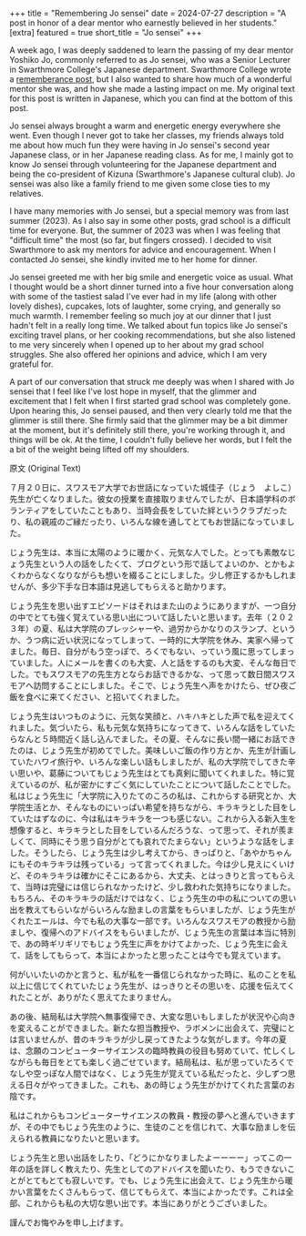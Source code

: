 +++
title = "Remembering Jo sensei"
date = 2024-07-27
description = "A post in honor of a dear mentor who earnestly believed in her students."
[extra]
featured = true
short_title = "Jo sensei"
+++

A week ago, I was deeply saddened to learn the passing of my dear
mentor Yoshiko Jo, commonly referred to as Jo sensei, who was a Senior
Lecturer in Swarthmore College's Japanese department. Swarthmore
College wrote a [rememberance
post](https://www.swarthmore.edu/news-events/honor-senior-lecturer-japanese-yoshiko-jo),
but I also wanted to share how much of a wonderful mentor she was, and
how she made a lasting impact on me. My original text for this post is
written in Japanese, which you can find at the bottom of this post.

Jo sensei always brought a warm and energetic energy everywhere she
went. Even though I never got to take her classes, my friends always
told me about how much fun they were having in Jo sensei's second year
Japanese class, or in her Japanese reading class. As for me, I mainly
got to know Jo sensei through volunteering for the Japanese department
and being the co-president of Kizuna (Swarthmore's Japanese cultural
club). Jo sensei was also like a family friend to me given some close
ties to my relatives.

I have many memories with Jo sensei, but a special memory was from
last summer (2023). As I also say in some other posts, grad school is
a difficult time for everyone. But, the summer of 2023 was when I was
feeling that "difficult time" the most (so far, but fingers crossed).
I decided to visit Swarthmore to ask my mentors for advice and
encouragement. When I contacted Jo sensei, she kindly invited me to
her home for dinner.

<!-- The difficulties of grad school made me quite literally feel like
I became an empty shell of my former self. -->

Jo sensei greeted me with her big smile and energetic voice as usual.
What I thought would be a short dinner turned into a five hour
conversation along with some of the tastiest salad I've ever had in my
life (along with other lovely dishes), cupcakes, lots of laughter,
some crying, and generally so much warmth. I remember feeling so much
joy at our dinner that I just hadn't felt in a really long time. We
talked about fun topics like Jo sensei's exciting travel plans, or her
cooking recommendations, but she also listened to me very sincerely
when I opened up to her about my grad school struggles. She also
offered her opinions and advice, which I am very grateful for.

A part of our conversation that struck me deeply was when I shared
with Jo sensei that I feel like I've lost hope in myself, that the
glimmer and excitement that I felt when I first started grad school
was completely gone. Upon hearing this, Jo sensei paused, and then
very clearly told me that the glimmer is still there. She firmly said
that the glimmer may be a bit dimmer at the moment, but it's
definitely still there, you're working through it, and things will be
ok. At the time, I couldn't fully believe her words, but I felt the
a bit of the weight being lifted off my shoulders.


原文 (Original Text)

７月２０日に、スワスモア大学でお世話になっていた城佳子（じょう　よしこ）先生が亡くなりました。彼女の授業を直接取りませんでしたが、日本語学科のボランティアをしていたこともあり、当時会長をしていた絆というクラブだったり、私の親戚のご縁だったり、いろんな線を通してとてもお世話になっていました。

じょう先生は、本当に太陽のように暖かく、元気な人でした。とっても素敵なじょう先生という人の話をしたくて、ブログという形で話してよいのか、とかもよくわからなくなりながらも想いを綴ることにしました。少し修正するかもしれませんが、多少下手な日本語は見逃してもらえると助かります。

じょう先生を思い出すエピソードはそれはまた山のようにありますが、一つ自分の中でとても強く覚えている思い出について話したいと思います。去年（２０２３年）の夏、私は大学院のプレッシャーや、過労からかなりのスランプ、というか、うつ病に近い状況になってしまって、一時的に大学院を休み、実家へ帰ってました。毎日、自分がもう空っぽで、ろくでもない、っていう風に思ってしまっていました。人にメールを書くのも大変、人と話をするのも大変、そんな毎日でした。でもスワスモアの先生方とならお話できるかな、って思って数日間スワスモアへ訪問することにしました。そこで、じょう先生へ声をかけたら、ぜひ夜ご飯を食べに来てください、と招いてくれました。

じょう先生はいつものように、元気な笑顔と、ハキハキとした声で私を迎えてくれました。気づいたら、私も元気な気持ちになってきて、いろんな話をしていたらなんと５時間近く話し込んでました。その夏、そんなに長い間一緒にお話できたのは、じょう先生が初めてでした。美味しいご飯の作り方とか、先生が計画していたハワイ旅行や、いろんな楽しい話もしましたが、私の大学院でしてきた辛い思いや、葛藤についてもじょう先生はとても真剣に聞いてくれました。特に覚えているのが、私が密かにすごく気にしていたことについて話したことでした。私はじょう先生に「大学院に入りたてのころの私は、これからする研究とか、大学院生活とか、そんなものにいっぱい希望を持ちながら、キラキラとした目をしていたはずなのに、今は私はキラキラを一つも感じない。これから入る新入生を想像すると、キラキラとした目をしているんだろうな、って思って、それが羨ましくて、同時にそう思う自分がとても哀れでたまらない」というような話をしました。そうしたら、じょう先生は少し考えてから、きっぱりと、「あやかちゃんにもそのキラキラは残っている」って言ってくれました。今は少し見えにくいけど、そのキラキラは確かにそこにあるから、大丈夫、とはっきりと言ってもらえて、当時は完璧には信じられなかったけど、少し救われた気持ちになりました。もちろん、そのキラキラの話だけではなく、じょう先生の中の私についての思い出を教えてもらいながらいろんな励ましの言葉をもらいましたが、じょう先生がくれたエールは、今でも私の大事な一部です。いろんなスワスモアの教授から励ましや、復帰へのアドバイスをもらいましたが、じょう先生の言葉は本当に特別で、あの時ギリギリでもじょう先生に声をかけてよかった、じょう先生に会えて、話をしてもらって、本当によかったと思ったことは今でも覚えています。

何がいいたいのかと言うと、私が私を一番信じられなかった時に、私のことを私以上に信じてくれていたじょう先生が、はっきりとその思いを、応援を伝えてくれたことが、ありがたく思えてたまりません。

あの後、結局私は大学院へ無事復帰でき、大変な思いもしましたが状況や心向きを変えることができました。新たな担当教授や、ラボメンに出会えて、完璧にとは言いませんが、昔のキラキラが少し戻ってきたような気がします。今年の夏は、念願のコンピューターサイエンスの臨時教員の役目も努めていて、忙しくしながらも毎日をとても楽しく過ごせています。結局私は、私が思っていたろくでなしや空っぽな人間ではなく、じょう先生が覚えている私だったと、少しずつ思える日々がやってきました。これも、あの時じょう先生がかけてくれた言葉のお陰です。

私はこれからもコンピューターサイエンスの教員・教授の夢へと進んでいきますが、その中でもじょう先生のように、生徒のことを信じれて、大事な励ましを伝えられる教員になりたいと思います。

じょう先生と思い出話をしたり、「どうにかなりましたよーーーー」ってこの一年の話を詳しく教えたり、先生としてのアドバイスを聞いたり、もうできないことがとてもとても寂しいです。でも、じょう先生に出会えて、じょう先生から暖かい言葉をたくさんもらって、信じてもらえて、本当によかったです。これは全部、これからも私の大切な思い出です。本当にありがとうございました。

謹んでお悔やみを申し上げます。

